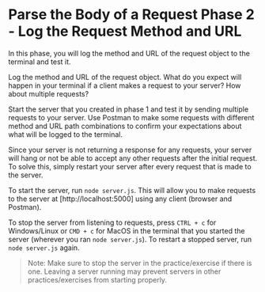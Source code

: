 # Parse the Body of a Request Phase 2 - Log the Request Method and URL

In this phase, you will log the method and URL of the request object to the
terminal and test it.

Log the method and URL of the request object. What do you expect will happen in
your terminal if a client makes a request to your server? How about multiple
requests?

Start the server that you created in phase 1 and test it by sending multiple
requests to your server. Use Postman to make some requests with different
method and URL path combinations to confirm your expectations about what will be
logged to the terminal.

Since your server is not returning a response for any
requests, your server will hang or not be able to accept any other requests
after the initial request. To solve this, simply restart your server after
every request that is made to the server.

To start the server, run `node server.js`. This will allow you to make requests
to the server at [http://localhost:5000] using any client (browser and Postman).

To stop the server from listening to requests, press `CTRL + c` for
Windows/Linux or `CMD + c` for MacOS in the terminal that you started the server
(wherever you ran `node server.js`). To restart a stopped server, run
`node server.js` again.

> Note: Make sure to stop the server in the practice/exercise if there is one.
> Leaving a server running may prevent servers in other practices/exercises
> from starting properly.